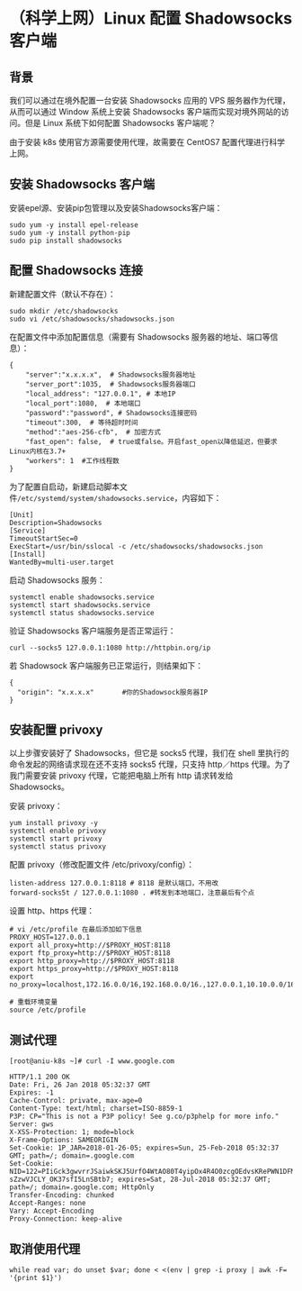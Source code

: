 # （科学上网）Linux 配置 Shadowsocks 客户端

## 背景

我们可以通过在境外配置一台安装 Shadowsocks 应用的 VPS 服务器作为代理，从而可以通过 Window 系统上安装 Shadowsocks 客户端而实现对境外网站的访问。但是 Linux 系统下如何配置 Shadowsocks 客户端呢？

由于安装 k8s 使用官方源需要使用代理，故需要在 CentOS7 配置代理进行科学上网。

## 安装 Shadowsocks 客户端

安装epel源、安装pip包管理以及安装Shadowsocks客户端：
```
sudo yum -y install epel-release
sudo yum -y install python-pip
sudo pip install shadowsocks
```

## 配置 Shadowsocks 连接

新建配置文件（默认不存在）：
```
sudo mkdir /etc/shadowsocks
sudo vi /etc/shadowsocks/shadowsocks.json
```
在配置文件中添加配置信息（需要有 Shadowsocks 服务器的地址、端口等信息）：
```
{
    "server":"x.x.x.x",  # Shadowsocks服务器地址
    "server_port":1035,  # Shadowsocks服务器端口
    "local_address": "127.0.0.1", # 本地IP
    "local_port":1080,  # 本地端口
    "password":"password", # Shadowsocks连接密码
    "timeout":300,  # 等待超时时间
    "method":"aes-256-cfb",  # 加密方式
    "fast_open": false,  # true或false。开启fast_open以降低延迟，但要求Linux内核在3.7+
    "workers": 1  #工作线程数 
}
```
为了配置自启动，新建启动脚本文件`/etc/systemd/system/shadowsocks.service`，内容如下：
```
[Unit]
Description=Shadowsocks
[Service]
TimeoutStartSec=0
ExecStart=/usr/bin/sslocal -c /etc/shadowsocks/shadowsocks.json
[Install]
WantedBy=multi-user.target
```
启动 Shadowsocks 服务：
```
systemctl enable shadowsocks.service
systemctl start shadowsocks.service
systemctl status shadowsocks.service
```
验证 Shadowsocks 客户端服务是否正常运行：
```
curl --socks5 127.0.0.1:1080 http://httpbin.org/ip
```
若 Shadowsock 客户端服务已正常运行，则结果如下：
```
{
  "origin": "x.x.x.x"       #你的Shadowsock服务器IP
}
```

## 安装配置 privoxy

以上步骤安装好了 Shadowsocks，但它是 socks5 代理，我们在 shell 里执行的命令发起的网络请求现在还不支持 socks5 代理，只支持 http／https 代理。为了我门需要安装 privoxy 代理，它能把电脑上所有 http 请求转发给 Shadowsocks。 

安装 privoxy：
```
yum install privoxy -y
systemctl enable privoxy
systemctl start privoxy
systemctl status privoxy
```
配置 privoxy（修改配置文件 /etc/privoxy/config）：
```
listen-address 127.0.0.1:8118 # 8118 是默认端口，不用改
forward-socks5t / 127.0.0.1:1080 . #转发到本地端口，注意最后有个点
```
设置 http、https 代理：
```
# vi /etc/profile 在最后添加如下信息
PROXY_HOST=127.0.0.1
export all_proxy=http://$PROXY_HOST:8118
export ftp_proxy=http://$PROXY_HOST:8118
export http_proxy=http://$PROXY_HOST:8118
export https_proxy=http://$PROXY_HOST:8118
export no_proxy=localhost,172.16.0.0/16,192.168.0.0/16.,127.0.0.1,10.10.0.0/16

# 重载环境变量
source /etc/profile
```

## 测试代理
```
[root@aniu-k8s ~]# curl -I www.google.com 

HTTP/1.1 200 OK
Date: Fri, 26 Jan 2018 05:32:37 GMT
Expires: -1
Cache-Control: private, max-age=0
Content-Type: text/html; charset=ISO-8859-1
P3P: CP="This is not a P3P policy! See g.co/p3phelp for more info."
Server: gws
X-XSS-Protection: 1; mode=block
X-Frame-Options: SAMEORIGIN
Set-Cookie: 1P_JAR=2018-01-26-05; expires=Sun, 25-Feb-2018 05:32:37 GMT; path=/; domain=.google.com
Set-Cookie: NID=122=PIiGck3gwvrrJSaiwkSKJ5UrfO4WtAO80T4yipOx4R4O0zcgOEdvsKRePWN1DFM66g8PPF4aouhY4JIs7tENdRm7H9hkq5xm4y1yNJ-sZzwVJCLY_OK37sfI5LnSBtb7; expires=Sat, 28-Jul-2018 05:32:37 GMT; path=/; domain=.google.com; HttpOnly
Transfer-Encoding: chunked
Accept-Ranges: none
Vary: Accept-Encoding
Proxy-Connection: keep-alive
```

## 取消使用代理
```
while read var; do unset $var; done < <(env | grep -i proxy | awk -F= '{print $1}')
```
<!--stackedit_data:
eyJoaXN0b3J5IjpbMTMwNzc4MDA1XX0=
-->